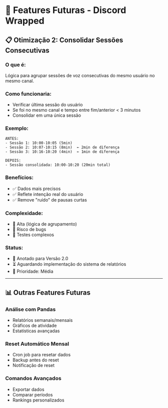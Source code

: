 # 🚀 Features Futuras - Discord Wrapped

## 📋 Otimização 2: Consolidar Sessões Consecutivas

### **O que é:**
Lógica para agrupar sessões de voz consecutivas do mesmo usuário no mesmo canal.

### **Como funcionaria:**
- Verificar última sessão do usuário
- Se foi no mesmo canal e tempo entre fim/anterior < 3 minutos
- Consolidar em uma única sessão

### **Exemplo:**
```
ANTES:
- Sessão 1: 10:00-10:05 (5min)
- Sessão 2: 10:07-10:15 (8min)  ← 2min de diferença
- Sessão 3: 10:16-10:20 (4min)  ← 1min de diferença

DEPOIS:
- Sessão consolidada: 10:00-10:20 (20min total)
```

### **Benefícios:**
- ✅ Dados mais precisos
- ✅ Reflete intenção real do usuário
- ✅ Remove "ruído" de pausas curtas

### **Complexidade:**
- 🔴 Alta (lógica de agrupamento)
- 🔴 Risco de bugs
- 🔴 Testes complexos

### **Status:**
- 📝 Anotado para Versão 2.0
- ⏳ Aguardando implementação do sistema de relatórios
- 🎯 Prioridade: Média

---

## 📊 Outras Features Futuras

### **Análise com Pandas**
- Relatórios semanais/mensais
- Gráficos de atividade
- Estatísticas avançadas

### **Reset Automático Mensal**
- Cron job para resetar dados
- Backup antes do reset
- Notificação de reset

### **Comandos Avançados**
- Exportar dados
- Comparar períodos
- Rankings personalizados
